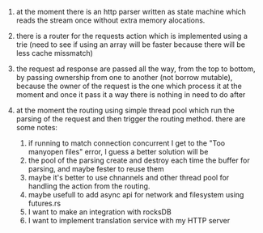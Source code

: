 1. at the moment there is an http parser written as state machine which reads
the stream once without extra memory alocations.

2. there is a router for the requests action which is implemented using a trie (need to see if using an array will be faster because there will be less cache missmatch)

3. the request ad response are passed all the way, from the top to bottom, by passing ownership from one to another (not borrow mutable), because the owner of the request is the one which process it at the moment and once it pass it a way there is nothing in need to do after 

4. at the moment the routing using simple thread pool which run the parsing of the request and then trigger the routing method. there are some notes:
    1. if running to match connection concurrent I get to the "Too manyopen files" error, I guess a better solution will be 
    2. the pool of the parsing create and destroy each time the buffer for parsing, and maybe fester to reuse them
    3. maybe it's better to use chnannels and other thread pool for handling the action from the routing.
    4. maybe usefull to add async api for network and filesystem using futures.rs
    5. I want to make an integration with rocksDB
    6. I want to implement translation service with my HTTP server
